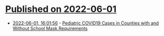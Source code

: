 # [Published on 2022-06-01](index.md)

* [2022-06-01, 16:01:56](https://news.ycombinator.com/item?id=31583888) - [Pediatric COVID19 Cases in Counties with and Without School Mask Requirements](https://papers.ssrn.com/sol3/papers.cfm?abstract_id=4118566)
